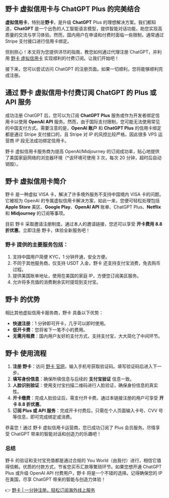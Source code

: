 ## 野卡 虚拟信用卡与 ChatGPT Plus 的完美结合

**虚拟信用卡**，特别是**野卡**，是升级 **ChatGPT** Plus 的理想解决方案。我们都知道，**ChatGPT** 是一个出色的人工智能语言模型，提供智能对话功能，助您实现高质量的交流与学习体验。然而，国内用户在申请和付费时面临一些限制，通常通过 Stripe 支付接口进行信用卡绑定。

但别担心！本文将为您提供详尽的指南，教您如何通过代理注册 ChatGPT，并利用 [野卡 虚拟信用卡](https://bit.ly/bewildcard) 实现顺利的付费订阅。让我们开始吧！

接下来，您可以尝试访问 ChatGPT 的注册页面。如果一切顺利，您将能够顺利完成注册。

## 通过 野卡 虚拟信用卡付费订阅 ChatGPT 的 Plus 或 API 服务

成功注册 ChatGPT 后，您可以为订阅 **ChatGPT Plus** 服务或作为开发者绑定信用卡以使用 **OpenAI API** 服务。然而，由于国际支付限制，您可能无法使用常见的中国支付方式。需要注意的是，**OpenAI 账户** 和 **ChatGPT Plus** 的信用卡绑定都是通过 Stripe 支付接口的，且 Stripe 对 IP 的风控比较严格，因此很多 VPS 运营商 IP 段无法成功绑定信用卡。

野卡 虚拟信用卡服务商为提高 OpenAI/Midjourney 的订阅成功率，贴心地提供了美国家庭网络的浏览器环境（*该环境可使用 3 次，每次 20 分钟，超时后自动销毁）。

## 野卡 虚拟信用卡简介

野卡 是一种虚拟 VISA 卡，解决了许多境外服务不支持中国境内 VISA 卡的问题。它被视为 OpenAI 的专属虚拟信用卡解决方案，如此一来，您便可轻松处理包括 **Apple Store** 美区、**Google Play**、**OpenAI API** 账单、ChatGPT Plus、**Netflix** 和 **Midjourney** 的订阅等事项。

目前 野卡 采取邀请注册制度。通过本人的邀请链接，您还可以享受 **开卡费用 8.8 折优惠**。立即注册 野卡，体验全新服务吧！

### 野卡 提供的主要服务包括：

1. 支持中国用户简便 KYC，1 分钟开通，安全方便。
2. 不同于其他服务商，仅支持 USDT 入金，野卡 还支持支付宝消费，免去购币过程。
3. 提供美国账单地址，使用在美国的家庭 IP，方便您订阅美区服务。
4. 允许将多充值的消费剩余实时提现到支付宝。

## 野卡 的优势

相比其他虚拟信用卡服务商，野卡 具备以下优势：

- **快速注册**：1 分钟即可开卡，几乎可以即时使用。
- **低开卡费**：您将省下一笔不小的费用。
- **无需月租费**：国内用户友好的支付方式，支持支付宝，大大简化了中间环节。

## 野卡 使用流程

1. **注册 野卡**：访问 [野卡 官网](https://bit.ly/bewildcard)，输入手机号获取验证码。填写验证码后进入下一步。
2. **填写身份信息**：确保所填信息与后续的 **支付宝验证** 信息一致。
3. **人脸识别验证**：使用支付宝扫描二维码进行人脸验证，确保身份信息的真实性。
4. **开卡缴费**：完成人脸验证后，需支付开卡费。通过本链接注册的用户可享受 **开卡 8.8 折优惠**。
5. **订阅 Plus 或 API 服务**：完成开卡付费后，只需在个人页面输入卡号、CVV 号等信息，即可完成绑定或消费。

恭喜您！通过 野卡 虚拟信用卡运营商，您已成功订阅了 Plus 会员服务。尽情享受 ChatGPT 带来的智能对话和创造力的乐趣吧！

### 总结

野卡 的验证和支付宝充值都是通过合规的 You World（由我付）进行，相信它值得信赖。优质的付款方式，节省您买币汇款等繁琐环节。如果您想开通 ChatGPT Plus 或升级 OpenAI API 付费用户，野卡 将是一个不错的选择。记得确保您的 IP 在美国，尽享 ChatGPT 带来的智能与创造力体验！

👉 [野卡 | 一分钟注册，轻松订阅海外线上服务](https://bit.ly/bewildcard)